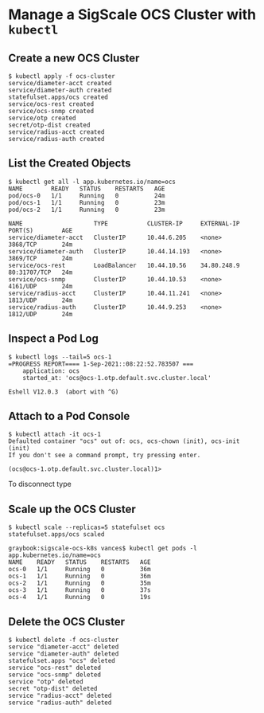 # Manage a SigScale OCS Cluster with `kubectl`

## Create a new OCS Cluster
	$ kubectl apply -f ocs-cluster
	service/diameter-acct created
	service/diameter-auth created
	statefulset.apps/ocs created
	service/ocs-rest created
	service/ocs-snmp created
	service/otp created
	secret/otp-dist created
	service/radius-acct created
	service/radius-auth created

## List the Created Objects
	$ kubectl get all -l app.kubernetes.io/name=ocs
	NAME        READY   STATUS    RESTARTS   AGE
	pod/ocs-0   1/1     Running   0          24m
	pod/ocs-1   1/1     Running   0          23m
	pod/ocs-2   1/1     Running   0          23m
	
	NAME                    TYPE           CLUSTER-IP     EXTERNAL-IP   PORT(S)        AGE
	service/diameter-acct   ClusterIP      10.44.6.205    <none>        3868/TCP       24m
	service/diameter-auth   ClusterIP      10.44.14.193   <none>        3869/TCP       24m
	service/ocs-rest        LoadBalancer   10.44.10.56    34.80.248.9   80:31707/TCP   24m
	service/ocs-snmp        ClusterIP      10.44.10.53    <none>        4161/UDP       24m
	service/radius-acct     ClusterIP      10.44.11.241   <none>        1813/UDP       24m
	service/radius-auth     ClusterIP      10.44.9.253    <none>        1812/UDP       24m

## Inspect a Pod Log
	$ kubectl logs --tail=5 ocs-1
	=PROGRESS REPORT==== 1-Sep-2021::08:22:52.783507 ===
	    application: ocs
	    started_at: 'ocs@ocs-1.otp.default.svc.cluster.local'
	
	Eshell V12.0.3  (abort with ^G)

## Attach to a Pod Console
	$ kubectl attach -it ocs-1
	Defaulted container "ocs" out of: ocs, ocs-chown (init), ocs-init (init)
	If you don't see a command prompt, try pressing enter.
	
	(ocs@ocs-1.otp.default.svc.cluster.local)1>
To disconnect type <CTRL-P><CTRL-Q>

## Scale up the OCS Cluster
	$ kubectl scale --replicas=5 statefulset ocs
	statefulset.apps/ocs scaled
	
	graybook:sigscale-ocs-k8s vances$ kubectl get pods -l app.kubernetes.io/name=ocs
	NAME    READY   STATUS    RESTARTS   AGE
	ocs-0   1/1     Running   0          36m
	ocs-1   1/1     Running   0          36m
	ocs-2   1/1     Running   0          35m
	ocs-3   1/1     Running   0          37s
	ocs-4   1/1     Running   0          19s

## Delete the OCS Cluster
	$ kubectl delete -f ocs-cluster
	service "diameter-acct" deleted
	service "diameter-auth" deleted
	statefulset.apps "ocs" deleted
	service "ocs-rest" deleted
	service "ocs-snmp" deleted
	service "otp" deleted
	secret "otp-dist" deleted
	service "radius-acct" deleted
	service "radius-auth" deleted

